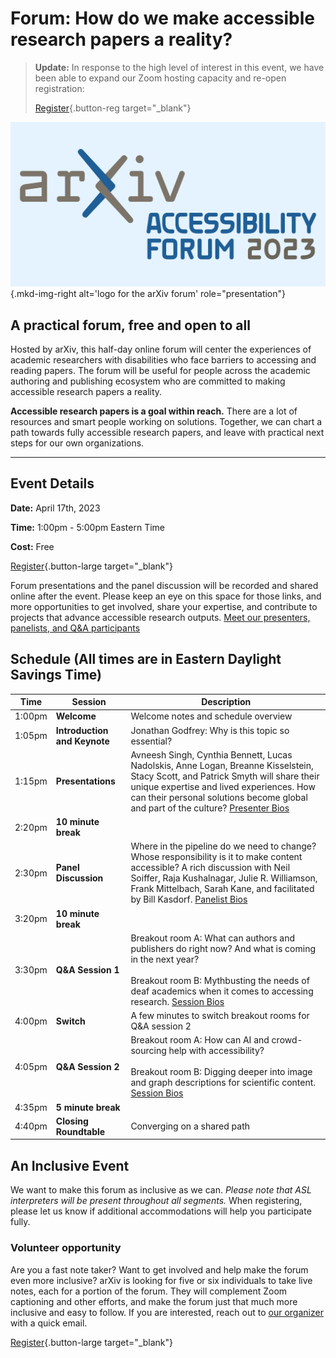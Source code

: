 # Forum: How do we make accessible research papers a reality?

> **Update:** In response to the high level of interest in this event, we have been able to expand our Zoom hosting capacity and re-open registration:
>
> [Register](https://cornell.ca1.qualtrics.com/jfe/form/SV_br1lFL94OVQB5nE){.button-reg target="_blank"}

![Logo for the arXiv forum](../assets/arxiv-lockup-forum-bgcolor.png){.mkd-img-right alt='logo for the arXiv forum' role="presentation"}

## A practical forum, free and open to all
Hosted by arXiv, this half-day online forum will center the experiences of academic researchers with disabilities who face barriers to accessing and reading papers. The forum will be useful for people across the academic authoring and publishing ecosystem who are committed to making accessible research papers a reality.

**Accessible research papers is a goal within reach.** There are a lot of resources and smart people working on solutions. Together, we can chart a path towards fully accessible research papers, and leave with practical next steps for our own organizations.

---
## Event Details
**Date:** April 17th, 2023

**Time:** 1:00pm - 5:00pm Eastern Time

**Cost:** Free

[Register](https://cornell.ca1.qualtrics.com/jfe/form/SV_br1lFL94OVQB5nE){.button-large target="_blank"}

Forum presentations and the panel discussion will be recorded and shared online after the event. Please keep an eye on this space for those links, and more opportunities to get involved, share your expertise, and contribute to projects that advance accessible research outputs. [Meet our presenters, panelists, and Q&A participants](/about/accessibility_forum/participants.html)

## Schedule (All times are in Eastern Daylight Savings Time)
| Time | Session | Description |
| --- | --- | --- |
| 1:00pm | **Welcome** | Welcome notes and schedule overview |
| 1:05pm | **Introduction and Keynote** | Jonathan Godfrey: Why is this topic so essential? |
| 1:15pm | **Presentations** | Avneesh Singh, Cynthia Bennett, Lucas Nadolskis, Anne Logan, Breanne Kisselstein, Stacy Scott, and Patrick Smyth will share their unique expertise and lived experiences. How can their personal solutions become global and part of the culture? [Presenter Bios](/about/accessibility_forum/participants.html#presenters) |
| 2:20pm | **10 minute break** |   |
| 2:30pm | **Panel Discussion** | Where in the pipeline do we need to change? Whose responsibility is it to make content accessible? A rich discussion with Neil Soiffer, Raja Kushalnagar, Julie R. Williamson, Frank Mittelbach, Sarah Kane, and facilitated by Bill Kasdorf. [Panelist Bios](/about/accessibility_forum/participants.html#panelists) |
| 3:20pm | **10 minute break** |   |
| 3:30pm | **Q&A Session 1**  |  Breakout room A: What can authors and publishers do right now? And what is coming in the next year? <br><br> Breakout room B: Mythbusting the needs of deaf academics when it comes to accessing research. [Session Bios](/about/accessibility_forum/participants.html#breakouts) |
| 4:00pm | **Switch** | A few minutes to switch breakout rooms for Q&A session 2 |
| 4:05pm | **Q&A Session 2**  |  Breakout room A: How can AI and crowd-sourcing help with accessibility? <br><br> Breakout room B: Digging deeper into image and graph descriptions for scientific content. [Session Bios](/about/accessibility_forum/participants.html#breakouts) |
| 4:35pm | **5 minute break** |   |
| 4:40pm | **Closing Roundtable** | Converging on a shared path |

## An Inclusive Event
We want to make this forum as inclusive as we can. *Please note that ASL interpreters will be present throughout all segments.* When registering, please let us know if additional accommodations will help you participate fully.

### Volunteer opportunity
Are you a fast note taker? Want to get involved and help make the forum even more inclusive? arXiv is looking for five or six individuals to take live notes, each for a portion of the forum. They will complement Zoom captioning and other efforts, and make the forum just that much more inclusive and easy to follow. If you are interested, reach out to [our organizer](mailto:shamsi@arxiv.org) with a quick email.

[Register](https://cornell.ca1.qualtrics.com/jfe/form/SV_br1lFL94OVQB5nE){.button-large target="_blank"}
